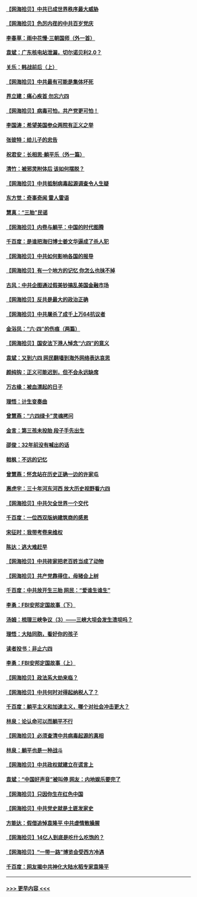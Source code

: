 #### [【网海拾贝】中共已成世界秩序最大威胁](../pages/nsc993/n13028138.md?t=06180902) 
#### [【网海拾贝】色厉内荏的中共百岁党庆](../pages/nsc993/n13025582.md?t=06180902) 
#### [李春草：雨中花慢‧三朝国师（外一首）](../pages/nsc993/n13025567.md?t=06180902) 
#### [袁斌：广东核电站泄漏，切尔诺贝利2.0？](../pages/nsc993/n13025475.md?t=06180902) 
#### [关乐：韩战前后（上）](../pages/nsc993/n13025387.md?t=06180902) 
#### [【网海拾贝】中共最有可能是集体坏死](../pages/nsc993/n13023101.md?t=06180902) 
#### [界立建：痛心疾首 勿忘六四](../pages/nsc993/n13022339.md?t=06180902) 
#### [【网海拾贝】病毒可怕，共产党更可怕！](../pages/nsc993/n13020728.md?t=06180902) 
#### [李国涛：希望美国参众两院有正义之举](../pages/nsc993/n13020674.md?t=06180902) 
#### [张彼特：给儿子的忠告](../pages/nsc993/n13018934.md?t=06180902) 
#### [祝君安：长相思‧躺平乐（外一篇）](../pages/nsc993/n13018923.md?t=06180902) 
#### [清竹：被邪灵附体后 该如何摆脱？](../pages/nsc993/n13018877.md?t=06180902) 
#### [【网海拾贝】中共抵制病毒起源调查令人生疑](../pages/nsc993/n13017785.md?t=06180902) 
#### [东方觉：奇事奇闻 雷人雷语](../pages/nsc993/n13017577.md?t=06180902) 
#### [慧真：“三胎”民谣](../pages/nsc993/n13017394.md?t=06180902) 
#### [【网海拾贝】内卷与躺平：中国的时代图腾](../pages/nsc993/n13016128.md?t=06180902) 
#### [千百度：是谁把海归博士姜文华逼成了杀人犯](../pages/nsc993/n13015218.md?t=06180902) 
#### [【网海拾贝】中共如何影响各国的报导](../pages/nsc993/n13012599.md?t=06180902) 
#### [【网海拾贝】有一个地方的记忆 你怎么也抹不掉](../pages/nsc993/n13009802.md?t=06180902) 
#### [古风：中共企图通过假美钞搞乱美国金融市场](../pages/nsc993/n13009626.md?t=06180902) 
#### [【网海拾贝】反共是最大的政治正确](../pages/nsc993/n13007051.md?t=06180902) 
#### [【网海拾贝】中共屠杀了成千上万64抗议者](../pages/nsc993/n13002713.md?t=06180902) 
#### [金浴凤：“六·四”的伤痕（两篇）](../pages/nsc993/n13001719.md?t=06180902) 
#### [【网海拾贝】国安法下港人悼念“六四”的意义](../pages/nsc993/n13001039.md?t=06180902) 
#### [袁斌：又到六四 网民翻墙到海外网络表达哀思](../pages/nsc993/n13000995.md?t=06180902) 
#### [颜纯钩：正义可能迟到，但不会永远缺席](../pages/nsc993/n13000920.md?t=06180902) 
#### [万古缘：被血漂起的日子](../pages/nsc993/n13000914.md?t=06180902) 
#### [理悟：计生变奏曲](../pages/nsc993/n13000414.md?t=06180902) 
#### [曾慧燕：“六四绿卡”灵魂拷问](../pages/nsc993/n13000277.md?t=06180902) 
#### [金言：第三孩未投胎 段子手先出生](../pages/nsc993/n13000215.md?t=06180902) 
#### [邵俊：32年前没有喊出的话](../pages/nsc993/n13000181.md?t=06180902) 
#### [戟枫：不远的记忆](../pages/nsc993/n13000121.md?t=06180902) 
#### [曾慧燕：怀念站在历史正确一边的许家屯](../pages/nsc993/n13000073.md?t=06180902) 
#### [惠虎宇：三十年河东河西 放大历史视野看六四](../pages/nsc993/n13000018.md?t=06180902) 
#### [【网海拾贝】中共欠全世界一个交代](../pages/nsc993/n12998706.md?t=06180902) 
#### [千百度：一位西双版纳建筑商的感恩](../pages/nsc993/n12998487.md?t=06180902) 
#### [宋征时：我带考卷来维权](../pages/nsc993/n12994088.md?t=06180902) 
#### [陈达：逃大难赶早](../pages/nsc993/n12993569.md?t=06180902) 
#### [【网海拾贝】中共砖家把老百姓当成了动物](../pages/nsc993/n12993483.md?t=06180902) 
#### [【网海拾贝】共产党靠得住，母猪会上树](../pages/nsc993/n12990730.md?t=06180902) 
#### [千百度：中共放开生三胎 网民：“爱谁生谁生”](../pages/nsc993/n12990644.md?t=06180902) 
#### [李勇：FBI安邦定国故事（下）](../pages/nsc993/n12987854.md?t=06180902) 
#### [汤姆：梳理三峡争议（3）——三峡大坝会发生溃坝吗？](../pages/nsc993/n12989806.md?t=06180902) 
#### [理悟：大陆同胞，看好你的孩子](../pages/nsc993/n12989778.md?t=06180902) 
#### [读者投书：非止六四](../pages/nsc993/n12989673.md?t=06180902) 
#### [李勇：FBI安邦定国故事（上）](../pages/nsc993/n12987749.md?t=06180902) 
#### [【网海拾贝】政法系大劫来临？](../pages/nsc993/n12987596.md?t=06180902) 
#### [【网海拾贝】中共何时对得起纳税人了？](../pages/nsc993/n12985578.md?t=06180902) 
#### [千百度：躺平主义和加速主义，哪个对社会冲击更大？](../pages/nsc993/n12985512.md?t=06180902) 
#### [林泉：论认命可以而躺平不行](../pages/nsc993/n12985505.md?t=06180902) 
#### [【网海拾贝】必须查清中共病毒起源的真相](../pages/nsc993/n12984276.md?t=06180902) 
#### [林泉：躺平也是一种战斗](../pages/nsc993/n12984194.md?t=06180902) 
#### [【网海拾贝】中共政权就建立在谎言上](../pages/nsc993/n12981880.md?t=06180902) 
#### [袁斌：“中国好声音”被叫停 网友：内地娱乐要完了](../pages/nsc993/n12981826.md?t=06180902) 
#### [【网海拾贝】只因你生在红色中国](../pages/nsc993/n12979096.md?t=06180902) 
#### [【网海拾贝】中共党史就是土匪发家史](../pages/nsc993/n12976478.md?t=06180902) 
#### [方能达：假借追悼袁隆平 中共虚情散臊腥](../pages/nsc993/n12976396.md?t=06180902) 
#### [【网海拾贝】14亿人到底是吃什么吃饱的？](../pages/nsc993/n12974125.md?t=06180902) 
#### [【网海拾贝】“一带一路”博览会受西方冷遇](../pages/nsc993/n12971787.md?t=06180902) 
#### [千百度：网友揭中共神化大陆水稻专家袁隆平](../pages/nsc993/n12971733.md?t=06180902) 

----
#### [ >>> 更早内容 <<< ](../indexes/nsc993-earlier.md)
